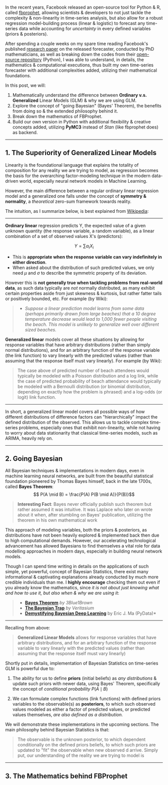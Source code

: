 In the recent years, Facebook released an open-source tool for Python & R, called [fbprophet](https://facebook.github.io/prophet/), allowing scientists & developers to not just tackle the complexity & non-linearity in time-series analysis, but also allow for a robust regression model-building process (linear & logistic) to forecast any time-series data while accounting for *uncertainty* in every defined variables (priors & posteriors).

 
After spending a couple weeks on my spare time reading Facebook's published [research paper](https://peerj.com/preprints/3190/) on the released forecaster, conducted by PhD mathematicians, as well as breaking down the codes from their [open-source repository](https://github.com/facebook/prophet/tree/master/python) (Python), I was able to understand, in details, the mathematics & computational executions, thus built my own time-series forecaster with additional complexities added, utilizing their mathematical foundations.

In this post, we will:

1. Mathematically understand the difference between **Ordinary v.s. Generalized** Linear Models (GLM) & why we are using GLM.
2. Explore the concept of "going Bayesian" (Bayes' Theorem), the benefits from doing so & the extended philosophy behind it.
3. Break down the mathematics of FBProphet. 
4. Build our own version in Python with additional flexibility & creative concepts added, utilizing **PyMC3** instead of *Stan* (like fbprophet does) as backend.
 
---
## 1. The Superiority of Generalized Linear Models
Linearity is the foundational language that explains the totality of composition for any reality we are trying to model, as regression becomes the basis for the overarching factor-modeling technique in the modern data-driven world, especially neural network models in Machine Learning.

  

However, the main difference between a regular ordinary linear regression model and a generalized one falls under the concept of **symmetry & normality**, a *theoretical* zero-sum framework towards reality.

  

The intuition, as I summarize below, is best explained from [Wikipedia](https://en.wikipedia.org/wiki/Generalized_linear_model#Maximum_likelihood  "Wikipedia page"):

  

---

**Ordinary linear** regression predicts Y, the expected value of a given unknown quantity (the response variable, a random variable), as a linear combination of a set of observed values X's (predictors):

  

$$Y = \sum \alpha_{i} X_{i}$$

  

- This is **appropriate when the response variable can vary indefinitely in either direction**.
- When asked about the distribution of such predicted values, we only need $\mu$ and $\sigma$ to describe the symmetric property of its deviation.

  

However this is **not generally true when tackling problems from real-world data**, as such data typically are *not* normally distributed, as many exhibit certain properties aside from just skewness & kurtosis, but rather fatter tails or positively bounded, etc. For example (by Wiki):

  

>  -  *Suppose a linear prediction model learns from some data (perhaps primarily drawn from large beaches) that a 10 degree temperature decrease would lead to 1,000 fewer people visiting the beach. This model is unlikely to generalize well over different sized beaches.*

  

**Generalized linear** models cover all these situations by allowing for response variables that have arbitrary distributions (rather than simply normal distributions), and for an arbitrary function of the response variable (the link function) to vary linearly with the predicted values (rather than assuming that the response itself must vary linearly). For example (by Wiki):

> The case above of predicted number of beach attendees would typically be modeled with a Poisson distribution and a log link, while the case of predicted probability of beach attendance would typically be modeled with a Bernoulli distribution (or binomial distribution, depending on exactly how the problem is phrased) and a log-odds (or logit) link function.

  

---

In short, a generalized linear model covers all possible ways of how different distributions of difference factors can "hierarchically" impact the defined distribution of the observed. This allows us to tackle complex time-series problems, especially ones that exhibit non-linearity, while not having to worry about data stationarity that classical time-series models, such as ARIMA, heavily rely on.


---
## 2. Going Bayesian

All Bayesian techniques & implementations in modern days, even in machine learning neural networks, are built from the beautiful statistical foundation pioneered by Thomas Bayes himself, back in the late 1700s, called **Bayes Theorem**:
$$ P(A \mid B) = \frac{P(A) P(B \mid A)}{P(B)}$$
> **Interesting Fact**: Bayes never officially publish such theorem but rather assumed it was intuitive. It was Laplace who later on wrote about it when, after stumbling on Bayes' publication, utilizing the theorem in his own mathematical work


This approach of modeling variables, both the priors & posteriors, as distributions have not been heavily explored & implemented back then due to high computational demands. However, our accelerating technological advancement has allowed Bayesians to find themselves a vital role for data modelling approaches in modern days, especially in building neural network models.

Though I can spend time writing in details on the applications of such simple, yet powerful, concept of Bayesian Statistics, there exist many informational & captivating explanations already conducted by much more credible individuals than me. I **highly encourage** checking them out even if you already know the mathematics, since *it is not about just knowing what and how to use it, but also when & why we are using it*: 

> - [**Bayes Theorem**](https://www.youtube.com/watch?v=HZGCoVF3YvM&t=528s&ab_channel=3Blue1Brown) *by 3Blue1Brown*
> - [**The Bayesian Trap**](https://www.youtube.com/watch?v=R13BD8qKeTg&ab_channel=Veritasium) *by Veritasium*
> - [**Demystifying Bayesian Deep Learning**](https://www.youtube.com/watch?v=s0S6HFdPtlA&t=906s&ab_channel=PyData) by Eric J. Ma (PyData)*

---
Recalling from above:
> **Generalized Linear Models** allows for response variables that have arbitrary distributions, and for an arbitrary function of the response variable to vary linearly with the predicted values (rather than assuming that the response itself must vary linearly)

Shortly put in details, implementation of Bayesian Statistics on time-series GLM is powerful due to:

1. The ability for us to define **priors** (initial beliefs) as *any distributions* & update such priors with newer data, using Bayes' Theorem, specifically the concept of *conditional probability* $P(A \mid B)$
    
2. We can formulate complex functions (link functions) with defined priors variables to the observable(s) as **posteriors**, to which such observed values modeled as either a factor of predicted values, or predicted values themselves, *are also defined as a distribution.*

We will demonstrate these implementations in the upcoming sections. The main philosophy behind Bayesian Statistics is that:
> The observable is the unknown posterior, to which dependent conditionally on the defined priors beliefs, to which such priors are updated to "fit" the observable when new observed d arrive.
> Simply put, our understanding of the reality we are trying to model is   

---
## 3. The Mathematics behind FBProphet


<!--stackedit_data:
eyJoaXN0b3J5IjpbMTAwODI1MjEyNCwxMTA2NDYwNDE1LDE3Mz
A0Mjc3OTEsMTA5ODk5MzQ0MCwtMTY0MDU1NzgyNSwtOTk1MzU0
NzQ4LC0xMTM1NzIwNTQwXX0=
-->